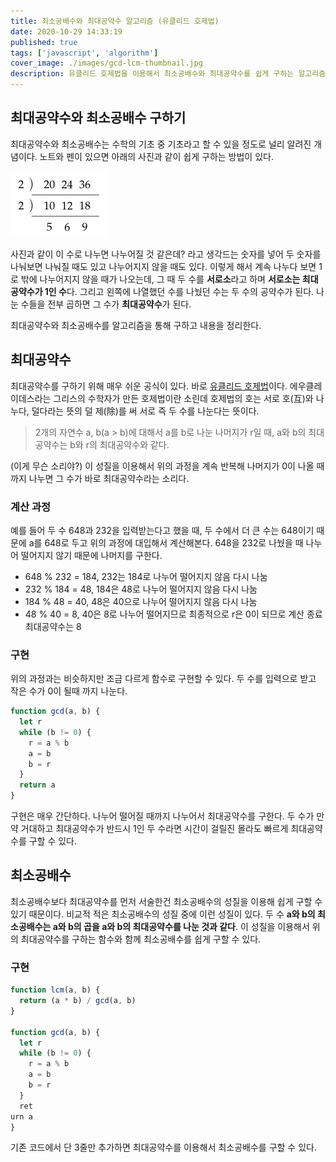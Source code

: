 ```yaml
---
title: 최소공배수와 최대공약수 알고리즘 (유클리드 호제법)
date: 2020-10-29 14:33:19
published: true
tags: ['javascript', 'algorithm']
cover_image: ./images/gcd-lcm-thumbnail.jpg
description: 유클리드 호제법을 이용해서 최소공배수와 최대공약수를 쉽게 구하는 알고리즘을 구현
---
```


## 최대공약수와 최소공배수 구하기

최대공약수와 최소공배수는 수학의 기초 중 기초라고 할 수 있을 정도로 널리 알려진 개념이다. 노트와 펜이 있으면 아래의 사진과 같이 쉽게 구하는 방법이 있다.

![최대 공약수](./images/gcd.png)

사진과 같이 이 수로 나누면 나누어질 것 같은데? 라고 생각드는 숫자를 넣어 두 숫자를 나눠보면 나눠질 때도 있고 나누어지지 않을 때도 있다. 이렇게 해서 계속 나누다 보면 1로 밖에 나누어지지 않을 때가 나오는데, 그 때 두 수를 **서로소**라고 하며 **서로소는 최대공약수가 1인 수**다. 그리고 왼쪽에 나열했던 수를 나눴던 수는 두 수의 공약수가 된다. 나눈 수들을 전부 곱하면 그 수가 **최대공약수**가 된다.

최대공약수와 최소공배수를 알고리즘을 통해 구하고 내용을 정리한다.

## 최대공약수

최대공약수를 구하기 위해 매우 쉬운 공식이 있다. 바로 [유클리드 호제법](https://ko.wikipedia.org/wiki/%EC%9C%A0%ED%81%B4%EB%A6%AC%EB%93%9C_%ED%98%B8%EC%A0%9C%EB%B2%95)이다. 에우클레이데스라는 그리스의 수학자가 만든 호제법이란 소린데 호제법의 호는 서로 호(互)와 나누다, 덜다라는 뜻의 덜 제(除)를 써 서로 즉 두 수를 나눈다는 뜻이다.

> 2개의 자연수 a, b(a > b)에 대해서 a를 b로 나눈 나머지가 r일 때, a와 b의 최대공약수는 b와 r의 최대공약수와 같다.

(이게 무슨 소리야?) 이 성질을 이용해서 위의 과정을 계속 반복해 나머지가 0이 나올 때까지 나누면 그 수가 바로 최대공약수라는 소리다.

### 계산 과정

예를 들어 두 수 648과 232을 입력받는다고 했을 때, 두 수에서 더 큰 수는 648이기 때문에 a를 648로 두고 위의 과정에 대입해서 계산해본다. 648을 232로 나눴을 때 나누어 떨어지지 않기 때문에 나머지를 구한다.

- 648 % 232 = 184, 232는 184로 나누어 떨어지지 않음 다시 나눔
- 232 % 184 = 48, 184은 48로 나누어 떨어지지 않음 다시 나눔
- 184 % 48 = 40, 48은 40으로 나누어 떨어지지 않음 다시 나눔
- 48 % 40 = 8, 40은 8로 나누어 떨어지므로 최종적으로 r은 0이 되므로 계산 종료 최대공약수는 8

### 구현

위의 과정과는 비슷하지만 조금 다르게 함수로 구현할 수 있다. 두 수를 입력으로 받고 작은 수가 0이 될때 까지 나눈다.

```js
function gcd(a, b) {
  let r
  while (b != 0) {
    r = a % b
    a = b
    b = r
  }
  return a
}
```

구현은 매우 간단하다. 나누어 떨어질 때까지 나누어서 최대공약수를 구한다. 두 수가 만약 거대하고 최대공약수가 반드시 1인 두 수라면 시간이 걸릴진 몰라도 빠르게 최대공약수를 구할 수 있다.

## 최소공배수

최소공배수보다 최대공약수를 먼저 서술한건 최소공배수의 성질을 이용해 쉽게 구할 수 있기 때문이다. 비교적 적은 최소공배수의 성질 중에 이런 성질이 있다. 두 수 **a와 b의 최소공배수는 a와 b의 곱을 a와 b의 최대공약수를 나눈 것과 같다**. 이 성질을 이용해서 위의 최대공약수를 구하는 함수와 함께 최소공배수를 쉽게 구할 수 있다.

### 구현

```js
function lcm(a, b) {
  return (a * b) / gcd(a, b)
}

function gcd(a, b) {
  let r
  while (b != 0) {
    r = a % b
    a = b
    b = r
  }
  ret
urn a
}
```

기존 코드에서 단 3줄만 추가하면 최대공약수를 이용해서 최소공배수를 구할 수 있다.
